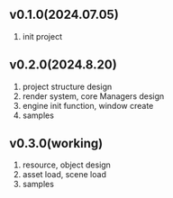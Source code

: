## v0.1.0(2024.07.05)

1. init project

## v0.2.0(2024.8.20)

1. project structure design
2. render system, core Managers design
3. engine init function, window create
4. samples

## v0.3.0(working)

1. resource, object design
2. asset load, scene load
3. samples
 